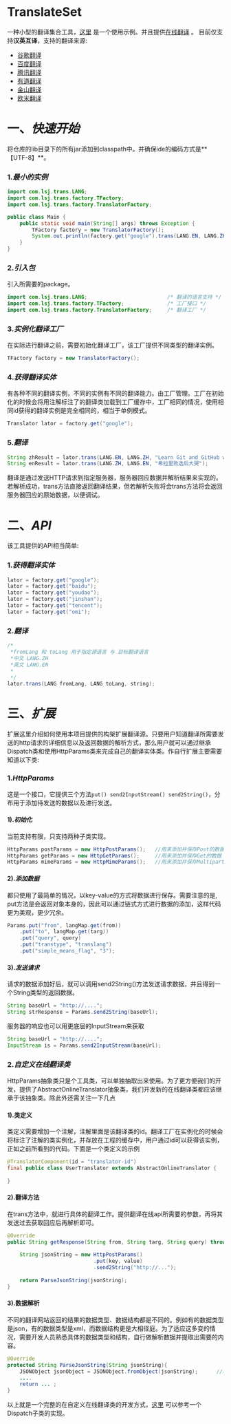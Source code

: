 # TranslateSet
一种小型的翻译集合工具，[这里](https://github.com/lsj9383/translate-set/blob/master/src/test/TransTest.java) 是一个使用示例。并且提供[在线翻译](http://139.199.209.106/trans/) 。
目前仅支持**汉英互译**，支持的翻译来源:
* [谷歌翻译](http://translate.google.cn/)
* [百度翻译](http://fanyi.baidu.com/)
* [腾讯翻译](http://fanyi.qq.com/)
* [有道翻译](http://fanyi.youdao.com/)
* [金山翻译](http://fy.iciba.com/)
* [欧米翻译](http://www.alifanyi1688.com/)

# 一、*快速开始*
将仓库的lib目录下的所有jar添加到classpath中。并确保ide的编码方式是**【UTF-8】**。
### 1.*最小的实例*
```java
import com.lsj.trans.LANG;
import com.lsj.trans.factory.TFactory;
import com.lsj.trans.factory.TranslatorFactory;

public class Main {
	public static void main(String[] args) throws Exception {
		TFactory factory = new TranslatorFactory();
		System.out.println(factory.get("google").trans(LANG.EN, LANG.ZH, "hello world"));
	}
}
```

### 2.*引入包*
引入所需要的package。
```java
import com.lsj.trans.LANG;							/* 翻译的语言支持 */
import com.lsj.trans.factory.TFactory;				/* 工厂接口 */
import com.lsj.trans.factory.TranslatorFactory;		/* 翻译工厂 */
```

### 3.*实例化翻译工厂*
在实际进行翻译之前，需要初始化翻译工厂，该工厂提供不同类型的翻译实例。
```java
TFactory factory = new TranslatorFactory();
```

### 4.*获得翻译实体*
有各种不同的翻译实例，不同的实例有不同的翻译能力。由工厂管理。工厂在初始化的时候会将用注解标注了的翻译类加载到工厂缓存中，工厂相同的情况，使用相同id获得的翻译实例是完全相同的，相当于单例模式。
```java
Translator lator = factory.get("google");
```

### 5.*翻译*
```java
String zhResult = lator.trans(LANG.EN, LANG.ZH, "Learn Git and GitHub without any code!");		//英文翻译为中文
String enResult = lator.trans(LANG.ZH, LANG.EN, "希拉里败选后大哭");							//中文翻译为英文
```

翻译是通过发送HTTP请求到指定服务器，服务器回应数据并解析结果来实现的。若解析成功，trans方法直接返回翻译结果，但若解析失败将会trans方法将会返回服务器回应的原始数据，以便调试。

# 二、*API*

该工具提供的API相当简单:<br>
### 1.*获得翻译实体*
```JAVA
lator = factory.get("google");
lator = factory.get("baidu");
lator = factory.get("youdao");
lator = factory.get("jinshan");
lator = factory.get("tencent");
lator = factory.get("omi");
```
### 2.*翻译*
```JAVA
/*
 *fromLang 和 toLang 用于指定源语言 与 目标翻译语言
 *中文 LANG.ZH
 *英文 LANG.EN
 *
 */
lator.trans(LANG fromLang, LANG toLang, string);
```

# 三、*扩展*
扩展这里介绍如何使用本项目提供的构架扩展翻译源。只要用户知道翻译所需要发送的http请求的详细信息以及返回数据的解析方式，那么用户就可以通过继承Dispatch类和使用HttpParams类来完成自己的翻译实体类。作自行扩展主要需要知道以下类:
### 1.*HttpParams*
这是一个接口，它提供三个方法`put() send2InputStream() send2String()`，分布用于添加待发送的数据以及进行发送。
#### 1).*初始化*
当前支持有限，只支持两种子类实现。
```java
HttpParams postParams = new HttpPostParams();	//用来添加并保存Post的数据
HttpParams getParams = new HttpGetParams();		//用来添加并保存Get的数据
HttpParams mimeParams = new HttpMimeParams();	//用来添加并保存Multipart/form数据
```
#### 2).*添加数据*
都只使用了最简单的情况，以key-value的方式将数据进行保存。需要注意的是, put方法是会返回对象本身的，因此可以通过链式方式进行数据的添加，这样代码更为美观，更少冗余。
```java
Params.put("from", langMap.get(from))
	.put("to", langMap.get(targ))
	.put("query", query)
	.put("transtype", "translang")
	.put("simple_means_flag", "3");
```
#### 3).*发送请求*
请求的数据添加好后，就可以调用send2String()方法发送请求数据，并且得到一个String类型的返回数据。
```java
String baseUrl = "http://....";
String strResponse = Params.send2String(baseUrl);
```
服务器的响应也可以用更底层的InputStream来获取
```java
String baseUrl = "http://....";
InputStream is = Params.send2InputStream(baseUrl);
```
### 2.*自定义在线翻译类*
HttpParams抽象类只是个工具类，可以单独抽取出来使用。为了更方便我们的开发，提供了AbstractOnlineTranslator抽象类，我们开发新的在线翻译类都应该继承于该抽象类。除此外还需关注一下几点
#### 1).类定义
类定义需要增加一个注解，注解里面是该翻译类的id。翻译工厂在实例化的时候会将标注了注解的类实例化，并存放在工程的缓存中，用户通过id可以获得该实例，正如之前所看到的代码。下面是一个类定义的示例
```java
@TranslatorComponent(id = "translator-id")
final public class UserTranslator extends AbstractOnlineTranslator {
	
}
```
#### 2).翻译方法
在trans方法中，就进行具体的翻译工作。提供翻译在线api所需要的参数，再将其发送过去获取回应后再解析即可。
```java
@Override
public String getResponse(String from, String targ, String query) throws Exception{
	
	String jsonString = new HttpPostParams()
							.put(key, value)
							.send2String("http://...");
	
	return ParseJsonString(jsonString);
}
```
#### 3).数据解析
不同的翻译网站返回的结果的数据类型、数据结构都是不同的。例如有的数据类型是json，有的数据类型是xml，而数据结构更是大相径庭。为了适应这多变的情况，需要开发人员熟悉具体的数据类型和结构，自行做解析数据并提取出需要的内容。
```java
@Override
protected String ParseJsonString(String jsonString){
	JSONObject jsonObject = JSONObject.fromObject(jsonString);		//将json字符串转换为json对象
	....
	return ... ;
}
```

以上就是一个完整的在自定义在线翻译类的开发方式，[这里](https://github.com/lsj9383/TranslateSet/blob/master/src/com/lsj/Trans/JinshanDispatch.java) 可以参考一个Dispatch子类的实现。

